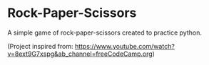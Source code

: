 # Rock-Paper-Scissors

A simple game of rock-paper-scissors created to practice python. 

(Project inspired from: https://www.youtube.com/watch?v=8ext9G7xspg&ab_channel=freeCodeCamp.org)
